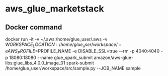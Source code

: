# aws_glue_marketstack

## Docker command
docker run -it -v ~/.aws:/home/glue_user/.aws -v $WORKSPACE_LOCATION:/home/glue_user/workspace/ -e AWS_PROFILE=$PROFILE_NAME -e DISABLE_SSL=true --rm -p 4040:4040 -p 18080:18080 --name glue_spark_submit amazon/aws-glue-libs:glue_libs_4.0.0_image_01 spark-submit /home/glue_user/workspace/src/sample.py --JOB_NAME sample